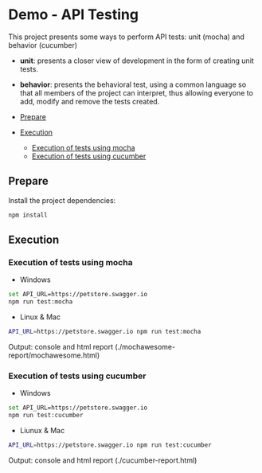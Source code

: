 # Demo - API Testing

This project presents some ways to perform API tests: unit (mocha) and behavior (cucumber)

- **unit**: presents a closer view of development in the form of creating unit tests.
- **behavior**: presents the behavioral test, using a common language so that all members of the project can interpret, thus allowing everyone to add, modify and remove the tests created.

- [Prepare](#prepare)
- [Execution](#execution)
  - [Execution of tests using mocha](#execution-of-tests-using-mocha)
  - [Execution of tests using cucumber](#execution-of-tests-using-cucumber)


## Prepare

Install the project dependencies:

```sh
npm install
```

## Execution

### Execution of tests using mocha
  
- Windows

```sh
set API_URL=https://petstore.swagger.io
npm run test:mocha
```

- Linux & Mac
  
```sh
API_URL=https://petstore.swagger.io npm run test:mocha
```

Output: console and html report (./mochawesome-report/mochawesome.html)

### Execution of tests using cucumber

- Windows

```sh
set API_URL=https://petstore.swagger.io 
npm run test:cucumber
```

- Liunux & Mac

```sh
API_URL=https://petstore.swagger.io npm run test:cucumber
```

Output: console and html report (./cucumber-report.html)
